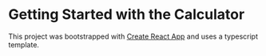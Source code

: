 # Getting Started with the Calculator

This project was bootstrapped with [Create React App](https://github.com/facebook/create-react-app) and uses a typescript template.
